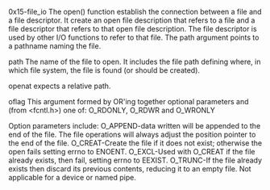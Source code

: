 0x15-file_io
The open() function  establish the connection between a file and a file descriptor. It  create an open file description that refers to a file and a file descriptor that refers to that open file description. The file descriptor is used by other I/O functions to refer to that file. The path argument points to a pathname naming the file.

path
The name of the file to open. It includes the file path defining where, in which file system, the file is found (or should be created).

openat expects a relative path.

oflag
This argument formed by OR'ing together optional parameters and (from <fcntl.h>) one of:
O_RDONLY, O_RDWR and O_WRONLY

Option parameters include:
O_APPEND-data written will be appended to the end of the file. The file operations will always adjust the position pointer to the end of the file.
O_CREAT-Create the file if it does not exist; otherwise the open fails setting errno to ENOENT.
O_EXCL-Used with O_CREAT if the file already exists, then fail, setting errno to EEXIST.
O_TRUNC-If the file already exists then discard its previous contents, reducing it to an empty file. Not applicable for a device or named pipe.
